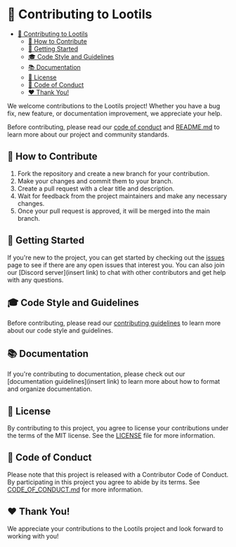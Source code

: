 # 🎉 Contributing to Lootils

- [🎉 Contributing to Lootils](#-contributing-to-lootils)
	- [📝 How to Contribute](#-how-to-contribute)
	- [🚀 Getting Started](#-getting-started)
	- [🎓 Code Style and Guidelines](#-code-style-and-guidelines)
	- [📚 Documentation](#-documentation)
	- [📜 License](#-license)
	- [📜 Code of Conduct](#-code-of-conduct)
	- [❤️ Thank You!](#️-thank-you)

We welcome contributions to the Lootils project! Whether you have a bug fix, new feature, or documentation improvement, we appreciate your help.

Before contributing, please read our [code of conduct](./CODE_OF_CONDUCT.md) and [README.md](./README.md) to learn more about our project and community standards.

## 📝 How to Contribute

1. Fork the repository and create a new branch for your contribution.
2. Make your changes and commit them to your branch.
3. Create a pull request with a clear title and description.
4. Wait for feedback from the project maintainers and make any necessary changes.
5. Once your pull request is approved, it will be merged into the main branch.

## 🚀 Getting Started

If you're new to the project, you can get started by checking out the [issues](https://github.com/Lootils/Lootils/issues) page to see if there are any open issues that interest you. You can also join our [Discord server](insert link) to chat with other contributors and get help with any questions.

## 🎓 Code Style and Guidelines

Before contributing, please read our [contributing guidelines](./CONTRIBUTING.md) to learn more about our code style and guidelines.

## 📚 Documentation

If you're contributing to documentation, please check out our [documentation guidelines](insert link) to learn more about how to format and organize documentation.

## 📜 License

By contributing to this project, you agree to license your contributions under the terms of the MIT license. See the [LICENSE](./LICENSE) file for more information.

## 📜 Code of Conduct

Please note that this project is released with a Contributor Code of Conduct. By participating in this project you agree to abide by its terms. See [CODE_OF_CONDUCT.md](./CODE_OF_CONDUCT.md) for more information.

## ❤️ Thank You!

We appreciate your contributions to the Lootils project and look forward to working with you!
